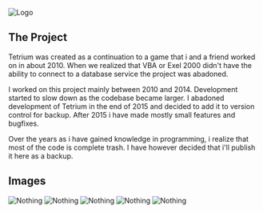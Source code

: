 ![Logo](https://bytebucket.org/tetrium/tetrium/raw/a5fe98d198e5fb439711cbe4642d11f252b1e140/git-images/Newlogo.png)

## The Project

Tetrium was created as a continuation to a game that i and a friend worked on in about 2010. When we realized that VBA or Exel 2000 didn't have the ability to connect to a database service the project was abadoned.

I worked on this project mainly between 2010 and 2014. Development started to slow down as the codebase became larger. I abadoned development of Tetrium in the end of 2015 and decided to add it to version control for backup. After 2015 i have made mostly small features and bugfixes. 

Over the years as i have gained knowledge in programming, i realize that most of the code is complete trash. I have however decided that i'll publish it here as a backup.

## Images

![Nothing](https://bytebucket.org/tetrium/tetrium/raw/a5fe98d198e5fb439711cbe4642d11f252b1e140/git-images/Tetrium1.PNG)
![Nothing](https://bytebucket.org/tetrium/tetrium/raw/a5fe98d198e5fb439711cbe4642d11f252b1e140/git-images/Tetrium2.PNG)
![Nothing](https://bytebucket.org/tetrium/tetrium/raw/a5fe98d198e5fb439711cbe4642d11f252b1e140/git-images/Tetrium3.PNG)
![Nothing](https://bytebucket.org/tetrium/tetrium/raw/a5fe98d198e5fb439711cbe4642d11f252b1e140/git-images/Tetrium4.PNG)
![Nothing](https://bytebucket.org/tetrium/tetrium/raw/a5fe98d198e5fb439711cbe4642d11f252b1e140/git-images/Tetrium5.PNG)